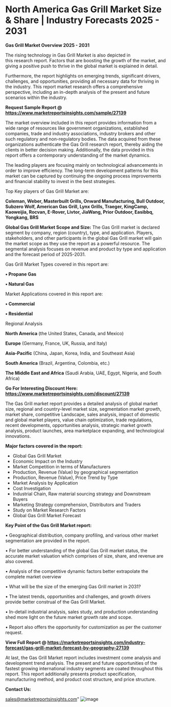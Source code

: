  # North America Gas Grill Market Size & Share | Industry Forecasts 2025 - 2031

<Strong> Gas Grill Market Overview 2025 - 2031</strong>

The rising technology in Gas Grill Market is also depicted in this research report. Factors that are boosting the growth of the market, and giving a positive push to thrive in the global market is explained in detail.

Furthermore, the report highlights on emerging trends, significant drivers, challenges, and opportunities, providing all necessary data for thriving in the industry. This report market research offers a comprehensive perspective, including an in-depth analysis of the present and future scenarios within the industry.

<strong>Request Sample Report @ <a href=https://www.marketreportsinsights.com/sample/27139>https://www.marketreportsinsights.com/sample/27139</a></strong>

The market overview included in this report provides information from a wide range of resources like government organizations, established companies, trade and industry associations, industry brokers and other such regulatory and non-regulatory bodies. The data acquired from these organizations authenticate the Gas Grill research report, thereby aiding the clients in better decision making. Additionally, the data provided in this report offers a contemporary understanding of the market dynamics.

The leading players are focusing mainly on technological advancements in order to improve efficiency. The long-term development patterns for this market can be captured by continuing the ongoing process improvements and financial stability to invest in the best strategies.

Top Key players of Gas Grill Market are:

<strong>Coleman, Weber, Masterbuilt Grills, Onward Manufacturing, Bull Outdoor, Subzero Wolf, American Gas Grill, Lynx Grills, Traeger, KingCamp, Kaoweijia, Rocvan, E-Rover, Livtor, JiaWang, Prior Outdoor, Easibbq, Yongkang, BRS</strong>

<strong><b>Global Gas Grill Market Scope and Size:</b></strong>
The Gas Grill market is declared segment by company, region (country), type, and application. Players, stakeholders, and other participants in the global Gas Grill market will gain the market scope as they use the report as a powerful resource. The segmental analysis focuses on revenue and product by type and application and the forecast period of 2025-2031.

Gas Grill Market Types covered in this report are:

<strong>• Propane Gas

• Natural Gas</strong>

Market Applications covered in this report are:

<strong>• Commercial

• Residential</strong> 

Regional Analysis

<strong>North America</strong> (the United States, Canada, and Mexico)

<strong>Europe</strong> (Germany, France, UK, Russia, and Italy)

<strong>Asia-Pacific</strong> (China, Japan, Korea, India, and Southeast Asia)

<strong>South America</strong> (Brazil, Argentina, Colombia, etc.)

<strong>The Middle East and Africa</strong> (Saudi Arabia, UAE, Egypt, Nigeria, and South Africa)

<strong>Go For Interesting Discount Here: <a href=https://www.marketreportsinsights.com/discount/27139>https://www.marketreportsinsights.com/discount/27139</a></strong>

The Gas Grill market report provides a detailed analysis of global market size, regional and country-level market size, segmentation market growth, market share, competitive Landscape, sales analysis, impact of domestic and global market players, value chain optimization, trade regulations, recent developments, opportunities analysis, strategic market growth analysis, product launches, area marketplace expanding, and technological innovations.

<strong><b>Major factors covered in the report:</b></strong>
<ul>
  <li>Global Gas Grill Market </li>
  <li>Economic Impact on the Industry</li>
  <li>Market Competition in terms of Manufacturers</li>
  <li>Production, Revenue (Value) by geographical segmentation</li>
  <li>Production, Revenue (Value), Price Trend by Type</li>
  <li>Market Analysis by Application</li>
  <li>Cost Investigation</li>
  <li>Industrial Chain, Raw material sourcing strategy and Downstream Buyers</li>
  <li>Marketing Strategy comprehension, Distributors and Traders</li>
  <li>Study on Market Research Factors</li>
  <li>Global Gas Grill Market Forecast</li>
</ul>

<strong><b>Key Point of the Gas Grill Market report:</b></strong>

• Geographical distribution, company profiling, and various other market segmentation are provided in the report.

• For better understanding of the global Gas Grill market status, the accurate market valuation which comprises of size, share, and revenue are also covered.

• Analysis of the competitive dynamic factors better extrapolate the complete market overview

• What will be the size of the emerging Gas Grill market in 2031?

• The latest trends, opportunities and challenges, and growth drivers provide better construal of the Gas Grill Market.

• In-detail industrial analysis, sales study, and production understanding shed more light on the future market growth rate and scope.

• Report also offers the opportunity for customization as per the customer request.

<strong><b>View Full Report @ <a href=https://marketreportsinsights.com/industry-forecast/gas-grill-market-forecast-by-geography-27139>https://marketreportsinsights.com/industry-forecast/gas-grill-market-forecast-by-geography-27139</a></b></strong>


At last, the Gas Grill Market report includes investment come analysis and development trend analysis. The present and future opportunities of the fastest growing international industry segments are coated throughout this report. This report additionally presents product specification, manufacturing method, and product cost structure, and price structure.

<strong>Contact Us:</strong>

sales@marketreportsinsights.com"
![image](https://github.com/user-attachments/assets/3bd24986-a1d6-422c-bdfb-af78e0bf0954)
